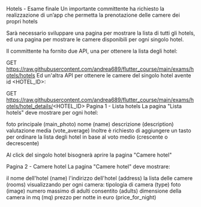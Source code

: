 Hotels - Esame finale
Un importante committente ha richiesto la realizzazione di un’app che permetta la prenotazione delle camere dei propri hotels

Sarà necessario sviluppare una pagina per mostrare la lista di tutti gli hotels, ed una pagina per mostrare le camere disponibili per ogni singolo hotel.

Il committente ha fornito due API, una per ottenere la lista degli hotel:

GET https://raw.githubusercontent.com/andrea689/flutter_course/main/exams/hotels/hotels
Ed un'altra API per ottenere le camere del singolo hotel avente id <HOTEL_ID>:

GET https://raw.githubusercontent.com/andrea689/flutter_course/main/exams/hotels/hotel_details/<HOTEL_ID>
Pagina 1 - Lista hotels
La pagina "Lista hotels" deve mostrare per ogni hotel:

foto principale (main_photo)
nome (name)
descrizione (description)
valutazione media (vote_average)
Inoltre è richiesto di aggiungere un tasto per ordinare la lista degli hotel in base al voto medio (crescente o decrescente)

Al click del singolo hotel bisognerà aprire la pagina "Camere hotel"

Pagina 2 - Camere hotel
La pagina "Camere hotel" deve mostrare:

il nome dell'hotel (name)
l'indirizzo dell'hotel (address)
la lista delle camere (rooms) visualizzando per ogni camera:
tipologia di camera (type)
foto (image)
numero massimo di adulti consentito (adults)
dimensione della camera in mq (mq)
prezzo per notte in euro (price_for_night)